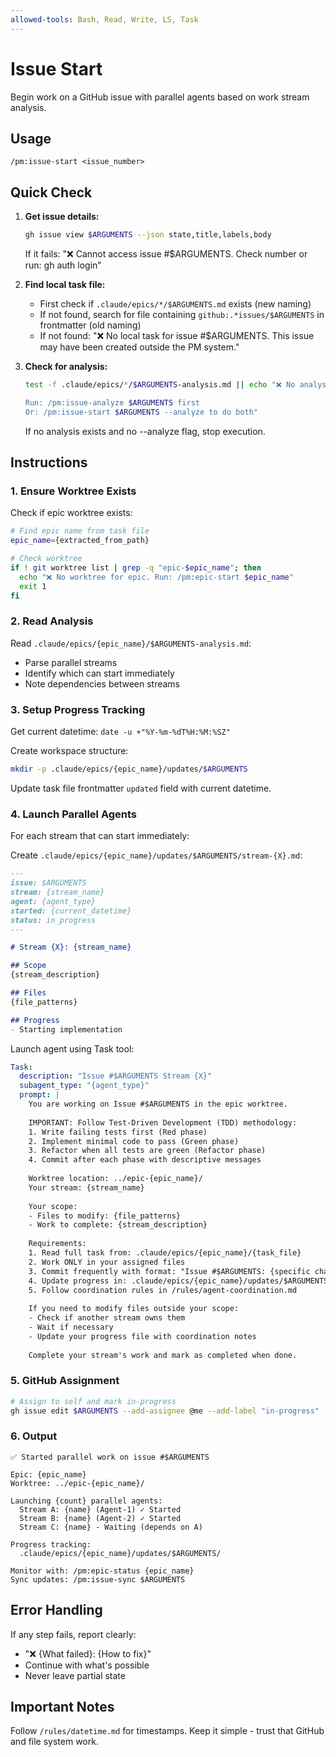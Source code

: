 ```yaml
---
allowed-tools: Bash, Read, Write, LS, Task
---
```


# Issue Start

Begin work on a GitHub issue with parallel agents based on work stream analysis.

## Usage
```
/pm:issue-start <issue_number>
```

## Quick Check

1. **Get issue details:**
   ```bash
   gh issue view $ARGUMENTS --json state,title,labels,body
   ```
   If it fails: "❌ Cannot access issue #$ARGUMENTS. Check number or run: gh auth login"

2. **Find local task file:**
   - First check if `.claude/epics/*/$ARGUMENTS.md` exists (new naming)
   - If not found, search for file containing `github:.*issues/$ARGUMENTS` in frontmatter (old naming)
   - If not found: "❌ No local task for issue #$ARGUMENTS. This issue may have been created outside the PM system."

3. **Check for analysis:**
   ```bash
   test -f .claude/epics/*/$ARGUMENTS-analysis.md || echo "❌ No analysis found for issue #$ARGUMENTS
   
   Run: /pm:issue-analyze $ARGUMENTS first
   Or: /pm:issue-start $ARGUMENTS --analyze to do both"
   ```
   If no analysis exists and no --analyze flag, stop execution.

## Instructions

### 1. Ensure Worktree Exists

Check if epic worktree exists:
```bash
# Find epic name from task file
epic_name={extracted_from_path}

# Check worktree
if ! git worktree list | grep -q "epic-$epic_name"; then
  echo "❌ No worktree for epic. Run: /pm:epic-start $epic_name"
  exit 1
fi
```

### 2. Read Analysis

Read `.claude/epics/{epic_name}/$ARGUMENTS-analysis.md`:
- Parse parallel streams
- Identify which can start immediately
- Note dependencies between streams

### 3. Setup Progress Tracking

Get current datetime: `date -u +"%Y-%m-%dT%H:%M:%SZ"`

Create workspace structure:
```bash
mkdir -p .claude/epics/{epic_name}/updates/$ARGUMENTS
```

Update task file frontmatter `updated` field with current datetime.

### 4. Launch Parallel Agents

For each stream that can start immediately:

Create `.claude/epics/{epic_name}/updates/$ARGUMENTS/stream-{X}.md`:
```markdown
---
issue: $ARGUMENTS
stream: {stream_name}
agent: {agent_type}
started: {current_datetime}
status: in_progress
---

# Stream {X}: {stream_name}

## Scope
{stream_description}

## Files
{file_patterns}

## Progress
- Starting implementation
```

Launch agent using Task tool:
```yaml
Task:
  description: "Issue #$ARGUMENTS Stream {X}"
  subagent_type: "{agent_type}"
  prompt: |
    You are working on Issue #$ARGUMENTS in the epic worktree.
    
    IMPORTANT: Follow Test-Driven Development (TDD) methodology:
    1. Write failing tests first (Red phase)
    2. Implement minimal code to pass (Green phase)  
    3. Refactor when all tests are green (Refactor phase)
    4. Commit after each phase with descriptive messages
    
    Worktree location: ../epic-{epic_name}/
    Your stream: {stream_name}
    
    Your scope:
    - Files to modify: {file_patterns}
    - Work to complete: {stream_description}
    
    Requirements:
    1. Read full task from: .claude/epics/{epic_name}/{task_file}
    2. Work ONLY in your assigned files
    3. Commit frequently with format: "Issue #$ARGUMENTS: {specific change}"
    4. Update progress in: .claude/epics/{epic_name}/updates/$ARGUMENTS/stream-{X}.md
    5. Follow coordination rules in /rules/agent-coordination.md
    
    If you need to modify files outside your scope:
    - Check if another stream owns them
    - Wait if necessary
    - Update your progress file with coordination notes
    
    Complete your stream's work and mark as completed when done.
```

### 5. GitHub Assignment

```bash
# Assign to self and mark in-progress
gh issue edit $ARGUMENTS --add-assignee @me --add-label "in-progress"
```

### 6. Output

```
✅ Started parallel work on issue #$ARGUMENTS

Epic: {epic_name}
Worktree: ../epic-{epic_name}/

Launching {count} parallel agents:
  Stream A: {name} (Agent-1) ✓ Started
  Stream B: {name} (Agent-2) ✓ Started
  Stream C: {name} - Waiting (depends on A)

Progress tracking:
  .claude/epics/{epic_name}/updates/$ARGUMENTS/

Monitor with: /pm:epic-status {epic_name}
Sync updates: /pm:issue-sync $ARGUMENTS
```

## Error Handling

If any step fails, report clearly:
- "❌ {What failed}: {How to fix}"
- Continue with what's possible
- Never leave partial state

## Important Notes

Follow `/rules/datetime.md` for timestamps.
Keep it simple - trust that GitHub and file system work.
